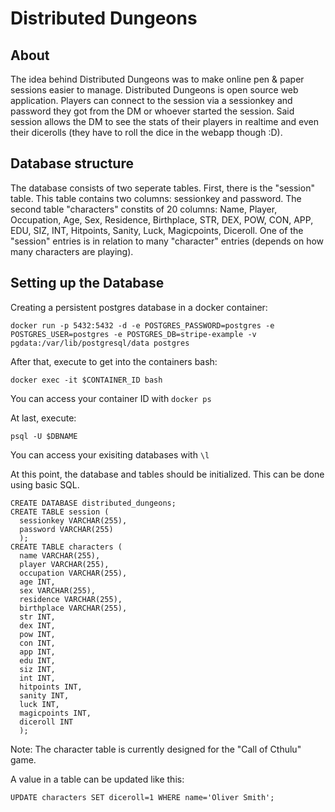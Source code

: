 # Distributed Dungeons

## About

The idea behind Distributed Dungeons was to make online pen & paper sessions easier to manage. Distributed Dungeons is open source web application. Players can connect to the session via a sessionkey and password they got from the DM or whoever started the session. Said session allows the DM to see the stats of their players in realtime and even their dicerolls (they have to roll the dice in the webapp though :D). 

## Database structure

The database consists of two seperate tables. First, there is the "session" table. This table contains two columns: sessionkey and password. 
The second table "characters" constits of 20 columns: Name, Player, Occupation, Age, Sex, Residence, Birthplace, STR, DEX, POW, CON, APP, EDU, SIZ, INT, Hitpoints, Sanity, Luck, Magicpoints, Diceroll. 
One of the "session" entries is in relation to many "character" entries (depends on how many characters are playing).

## Setting up the Database

Creating a persistent postgres database in a docker container: 

```docker run -p 5432:5432 -d -e POSTGRES_PASSWORD=postgres -e POSTGRES_USER=postgres -e POSTGRES_DB=stripe-example -v pgdata:/var/lib/postgresql/data postgres```

After that, execute to get into the containers bash: 

```docker exec -it $CONTAINER_ID bash```

You can access your container ID with ```docker ps```

At last, execute: 

```psql -U $DBNAME```

You can access your exisiting databases with ```\l``` 
 
At this point, the database and tables should be initialized. This can be done using basic SQL.
```
CREATE DATABASE distributed_dungeons;
CREATE TABLE session (
  sessionkey VARCHAR(255),
  password VARCHAR(255)
  );
CREATE TABLE characters ( 
  name VARCHAR(255),
  player VARCHAR(255),
  occupation VARCHAR(255),
  age INT,
  sex VARCHAR(255),
  residence VARCHAR(255),
  birthplace VARCHAR(255),
  str INT,
  dex INT,
  pow INT,
  con INT,
  app INT,
  edu INT,
  siz INT,
  int INT,
  hitpoints INT,
  sanity INT,
  luck INT,
  magicpoints INT,
  diceroll INT
  );
```

Note: The character table is currently designed for the "Call of Cthulu" game.

A value in a table can be updated like this: 

```UPDATE characters SET diceroll=1 WHERE name='Oliver Smith';```
  
  
